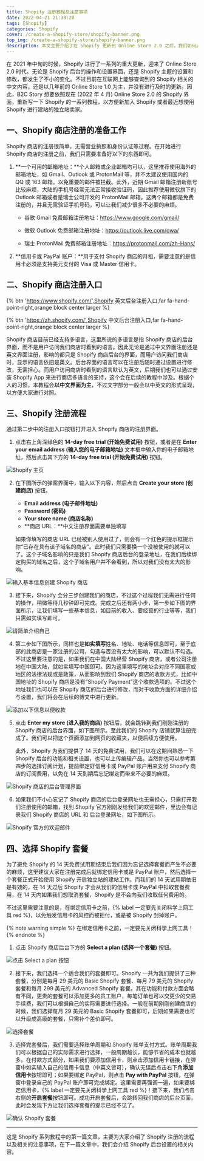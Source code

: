 ```yaml
---
title: Shopify 注册教程及注意事项
date: 2022-04-21 21:38:20
tags: [Shopify]
categories: Shopify
cover: /create-a-shopify-store/shopify-banner.png
top_img: /create-a-shopify-store/shopify-banner.png
description: 本文主要介绍了在 Shopify 更新到 Online Store 2.0 之后，我们如何进行 Shopify 商店的注册以及注册过程中的相关注意事项。
---
```


在 2021 年中旬的时候，Shopify 进行了一系列的重大更新，迎来了 Online Store 2.0 时代。无论是 Shopify 后台的操作和设置界面，还是 Shopify 主题的设置和修改，都发生了不小的变化。不过目前在互联网上能够查询到的 Shopify 相关的中文内容，还是以几年前的 Online Store 1.0 为主，并没有进行及时的更新。因此，B2C Story 想要依照现在 (2022 年 4 月) Online Store 2.0 的 Shopify 界面，重新写一下 Shopify 的一系列教程，以方便新加入 Shopify 或者最近想使用 Shopify 进行建站的独立站卖家。

## 一、Shopify 商店注册的准备工作

Shopify 商店的注册很简单，无需营业执照和身份认证等过程。在开始进行 Shopify 商店的注册之前，我们只需要准备好以下的东西即可。

1. **一个可用的邮箱地址：**个人邮箱或企业邮箱均可以，这里推荐使用海外的邮箱地址，如 Gmail、Outlook 或 ProtonMail 等，并不太建议使用国内的 QQ 或 163 邮箱，以免重要的邮件被拦截。此外，近期 Gmail 邮箱注册新账号比较麻烦，大陆的手机号经常无法正常接收验证码，因此推荐使用微软旗下的 Outlook 邮箱或者是瑞士公司开发的 ProtonMail 邮箱。这两个邮箱都是免费注册的，并且无需验证手机号码，可以让我们减少很多不必要的麻烦。

   - 谷歌 Gmail 免费邮箱注册地址：https://www.google.com/gmail/

   - 微软 Outlook 免费邮箱注册地址：https://outlook.live.com/owa/

   - 瑞士 ProtonMail 免费邮箱注册地址：https://protonmail.com/zh-Hans/

2. **信用卡或 PayPal 账户：**用于支付 Shopify 商店的月租，需要注意的是信用卡必须是支持美元支付的 Visa 或 Master 信用卡。

## 二、Shopify 商店注册入口

{% btn 'https://www.shopify.com/',Shopify 英文后台注册入口,far fa-hand-point-right,orange block center larger %}

{% btn 'https://zh.shopify.com/',Shopify 中文后台注册入口,far fa-hand-point-right,orange block center larger %}

Shopify 商店目前已经支持多语言，这里所说的多语言是指 Shopify 商店的后台界面，而不是用户访问我们商店时看到的语言。因此无论是通过中文界面注册还是英文界面注册，影响的都只是 Shopify 商店后台的界面，而用户访问我们商店时，显示的语言依旧是英文。后台界面的语言可以在注册后随时通过设置进行修改，无需担心。而用户访问商店时看到的语言默认为英文，后期我们也可以通过安装 Shopify App 来进行商店多语言的支持，这个会在后续的教程中涉及。根据个人的习惯，本教程会**以中文界面为主**，不过文字部分一般会以中英文的形式呈现，以方便大家进行对照。

## 三、Shopify 注册流程

通过第二步中的注册入口按钮打开进入 Shopify 商店的注册界面。

1. 点击右上角深绿色的 **14-day free trial (开始免费试用)** 按钮，或者是在 **Enter your email address (输入您的电子邮箱地址)** 文本框中输入你的电子邮箱地址，然后点击其下方的 **14-day free trial (开始免费试用)** 按钮。

![Shopify 主页](/create-a-shopify-store/shopify-official-website.jpg)

2. 在下图所示的弹窗界面中，输入以下内容，然后点击 **Create your store (创建商店)** 按钮。

   - **Email address (电子邮件地址)**
   - **Password (密码)**
   - **Your store name (商店名称)**
   - **商店 URL：**中文注册界面需要单独填写

   如果你填写的商店 URL 已经被别人使用过了，则会有一个红色的提示框提示你“已存在具有该子域名的商店”。此时我们只需要换一个没被使用的就可以了。这个子域名影响的只是我们 Shopify 商店后台的登录地址，在我们后续绑定购买的域名之后，这个子域名用户并不会看到，所以对我们没有太大的影响。

![输入基本信息创建 Shopify 商店](/create-a-shopify-store/shopify-store-sign-up.jpg)

3. 接下来，Shopify 会分三步创建我们的商店，不过这个过程我们无需进行任何的操作，稍微等待几秒钟即可完成。完成之后还有两小步，第一步如下图的界面所示，让我们填写一些基本信息，如目前的收入、要经营的行业等等，我们只需如实填写即可。

![请简单介绍自己](/create-a-shopify-store/shopify-tell-us-a-little-about-yourself.jpg)

4. 第二步如下图所示，同样也是**如实填写**姓名、地址、电话等信息即可，至于底部的此商店是一家注册的公司，勾选与否没有太大的影响，可以默认不勾选。不过这里要注意的是，如果我们在中国大陆经营 Shopify 商店，或者公司注册地在中国大陆，就如实填写中国即可。因为这里填写的地址会对应不同国家或地区的法律法规或是政策，从而影响到我们 Shopify 商店的收款方式，比如中国地址的 Shopify 商店是没有“Shopify Payment”这个收款选项的。不过这个地址我们也可以在 Shopify 商店的后台进行修改，而对于收款方面的详细介绍与设置，我们将会在后续的博文中进行更新。

![添加以下信息以便收款](/create-a-shopify-store/shopify-add-an-address-so-you-can-get-paid.jpg)

5. 点击 **Enter my store (进入我的商店)** 按钮后，就会跳转到我们刚刚注册的 Shopify 商店的后台界面，如下图所示。至此我们的 Shopify 店铺就算注册完成了。我们可以把这个页面添加到网页的收藏夹，以便后续方便使用。

   此外，Shopify 为我们提供了 14 天的免费试用，我们可以在这期间熟悉一下 Shopify 后台的功能和相关设置，也可以上传编辑产品。当然你也可以参考第四步的选择订阅计划，提前绑定好信用卡或 PayPal 账户用来支付 Shopify 商店的订阅费用，以免在 14 天到期后忘记绑定而带来不必要的麻烦。

![Shopify 商店的后台管理界面](/create-a-shopify-store/shopify-admin-page.jpg)

6. 如果我们不小心忘记了 Shopify 商店的后台登录网址也无需担心，只需打开我们注册使用的邮箱，找到 Shopify 官方刚刚发给我们的欢迎邮件，里边会有记录我们 Shopify 商店的 URL 和 后台登录网址，如下图所示。

![Shopify 官方的欢迎邮件](/create-a-shopify-store/shopify-welcome-email.jpg)

## 四、选择 Shopify 套餐

为了避免 Shopify 的 14 天免费试用期结束后我们因为忘记选择套餐而产生不必要的麻烦，这里建议大家在注册完成后就绑定信用卡或是 PayPal 账户，然后选择一个套餐正式开始使用 Shopify 开启独立站的建站工作。而我们的 14 天试用期依旧是有效的，在 14 天过后 Shopify 才会从我们的信用卡或 PayPal 中扣取套餐费用，在 14 天内如果我们想取消套餐，Shopify 是不会向我们收取任何费用的。

不过这里需要注意的是，在绑定信用卡之前，{% label 一定要先关闭科学上网工具 red %}，以免触发信用卡的风控而被拒付，或是被 Shopify 封掉账户。

{% note warning simple %}
在绑定信用卡之前，一定要先关闭科学上网工具！
{% endnote %}

1. 点击 Shopify 商店后台下方的 **Select a plan (选择一个套餐)** 按钮。

![点击 Select a plan 按钮](/create-a-shopify-store/shopify-select-a-plan.jpg)

2. 接下来，我们选择一个适合我们的套餐即可。Shopify 一共为我们提供了三种套餐，分别是每月 29 美元的 Basic Shopify 套餐、每月 79 美元的 Shopify 套餐和每月 299 美元的 Advanced Shopify 套餐。其在功能和付款方面会略有不同，更贵的套餐可以添加更多的员工账户，每笔订单也可以交更少的交易手续费，我们可以根据自己的实际需要进行选择。一般在前期刚刚创建商店的时候，我们选择每月 29 美元的 Basic Shopify 套餐即可，后期如果需要也可以升级成高级的套餐，只需补个差价即可。

![选择套餐](/create-a-shopify-store/shopify-choose-from-3-plans.jpg)

3. 选择完套餐后，我们需要选择账单周期和 Shopify 账单支付方式。账单周期我们可以根据自己的实际需求进行选择，一般周期越长，能够节省的成本也就越多。在付款方式部分，如果我们要添加信用卡，则点击添加信用卡链接，在弹窗中如实输入自己的信用卡信息（中英文皆可），确认无误后点击右下角**添加信用卡**按钮即可；如果要绑定 PayPal，则点击 **Pay with PayPal** 按钮，在弹窗中登录自己的 PayPal 账户即可完成绑定。这里需要再强调一遍，如果要绑定信用卡，{% label 一定要先关闭科学上网工具 red %}！接下来，我们点击右侧的**开启套餐**按钮即可。成功开启套餐后，会跳转回我们商店的后台页面，此时会发现下方让我们选择套餐的提示已经不见了。

![确认 Shopify 套餐](/create-a-shopify-store/shopify-confirm-plan.jpg)

---

这是 Shopify 系列教程中的第一篇文章，主要为大家介绍了 Shopify 注册的流程以及相关的注意事项，在下一篇文章中，我们会介绍 Shopify 后台设置的相关内容。
